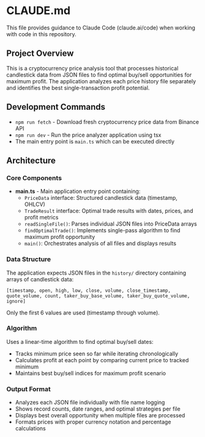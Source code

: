 # CLAUDE.md

This file provides guidance to Claude Code (claude.ai/code) when working with code in this repository.

## Project Overview

This is a cryptocurrency price analysis tool that processes historical candlestick data from JSON files to find optimal buy/sell opportunities for maximum profit. The application analyzes each price history file separately and identifies the best single-transaction profit potential.

## Development Commands

- `npm run fetch` - Download fresh cryptocurrency price data from Binance API
- `npm run dev` - Run the price analyzer application using tsx
- The main entry point is `main.ts` which can be executed directly

## Architecture

### Core Components

- **main.ts** - Main application entry point containing:
  - `PriceData` interface: Structured candlestick data (timestamp, OHLCV)
  - `TradeResult` interface: Optimal trade results with dates, prices, and profit metrics
  - `readSingleFile()`: Parses individual JSON files into PriceData arrays
  - `findOptimalTrade()`: Implements single-pass algorithm to find maximum profit opportunity
  - `main()`: Orchestrates analysis of all files and displays results

### Data Structure

The application expects JSON files in the `history/` directory containing arrays of candlestick data:
```
[timestamp, open, high, low, close, volume, close_timestamp, quote_volume, count, taker_buy_base_volume, taker_buy_quote_volume, ignore]
```

Only the first 6 values are used (timestamp through volume).

### Algorithm

Uses a linear-time algorithm to find optimal buy/sell dates:
- Tracks minimum price seen so far while iterating chronologically
- Calculates profit at each point by comparing current price to tracked minimum
- Maintains best buy/sell indices for maximum profit scenario

### Output Format

- Analyzes each JSON file individually with file name logging
- Shows record counts, date ranges, and optimal strategies per file
- Displays best overall opportunity when multiple files are processed
- Formats prices with proper currency notation and percentage calculations